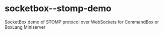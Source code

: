 # socketbox--stomp-demo
SocketBox demo of STOMP protocol over WebSockets for CommandBox or BoxLang Miniserver
